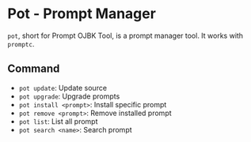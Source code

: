 # Pot - Prompt Manager

`pot`, short for Prompt OJBK Tool, is a prompt manager tool.
It works with `promptc`.


## Command

- `pot update`: Update source
- `pot upgrade`: Upgrade prompts
- `pot install <prompt>`: Install specific prompt
- `pot remove <prompt>`: Remove installed prompt
- `pot list`: List all prompt
- `pot search <name>`: Search prompt

